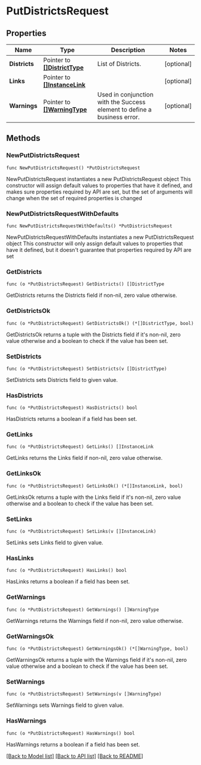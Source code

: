 # PutDistrictsRequest

## Properties

Name | Type | Description | Notes
------------ | ------------- | ------------- | -------------
**Districts** | Pointer to [**[]DistrictType**](DistrictType.md) | List of Districts. | [optional] 
**Links** | Pointer to [**[]InstanceLink**](InstanceLink.md) |  | [optional] 
**Warnings** | Pointer to [**[]WarningType**](WarningType.md) | Used in conjunction with the Success element to define a business error. | [optional] 

## Methods

### NewPutDistrictsRequest

`func NewPutDistrictsRequest() *PutDistrictsRequest`

NewPutDistrictsRequest instantiates a new PutDistrictsRequest object
This constructor will assign default values to properties that have it defined,
and makes sure properties required by API are set, but the set of arguments
will change when the set of required properties is changed

### NewPutDistrictsRequestWithDefaults

`func NewPutDistrictsRequestWithDefaults() *PutDistrictsRequest`

NewPutDistrictsRequestWithDefaults instantiates a new PutDistrictsRequest object
This constructor will only assign default values to properties that have it defined,
but it doesn't guarantee that properties required by API are set

### GetDistricts

`func (o *PutDistrictsRequest) GetDistricts() []DistrictType`

GetDistricts returns the Districts field if non-nil, zero value otherwise.

### GetDistrictsOk

`func (o *PutDistrictsRequest) GetDistrictsOk() (*[]DistrictType, bool)`

GetDistrictsOk returns a tuple with the Districts field if it's non-nil, zero value otherwise
and a boolean to check if the value has been set.

### SetDistricts

`func (o *PutDistrictsRequest) SetDistricts(v []DistrictType)`

SetDistricts sets Districts field to given value.

### HasDistricts

`func (o *PutDistrictsRequest) HasDistricts() bool`

HasDistricts returns a boolean if a field has been set.

### GetLinks

`func (o *PutDistrictsRequest) GetLinks() []InstanceLink`

GetLinks returns the Links field if non-nil, zero value otherwise.

### GetLinksOk

`func (o *PutDistrictsRequest) GetLinksOk() (*[]InstanceLink, bool)`

GetLinksOk returns a tuple with the Links field if it's non-nil, zero value otherwise
and a boolean to check if the value has been set.

### SetLinks

`func (o *PutDistrictsRequest) SetLinks(v []InstanceLink)`

SetLinks sets Links field to given value.

### HasLinks

`func (o *PutDistrictsRequest) HasLinks() bool`

HasLinks returns a boolean if a field has been set.

### GetWarnings

`func (o *PutDistrictsRequest) GetWarnings() []WarningType`

GetWarnings returns the Warnings field if non-nil, zero value otherwise.

### GetWarningsOk

`func (o *PutDistrictsRequest) GetWarningsOk() (*[]WarningType, bool)`

GetWarningsOk returns a tuple with the Warnings field if it's non-nil, zero value otherwise
and a boolean to check if the value has been set.

### SetWarnings

`func (o *PutDistrictsRequest) SetWarnings(v []WarningType)`

SetWarnings sets Warnings field to given value.

### HasWarnings

`func (o *PutDistrictsRequest) HasWarnings() bool`

HasWarnings returns a boolean if a field has been set.


[[Back to Model list]](../README.md#documentation-for-models) [[Back to API list]](../README.md#documentation-for-api-endpoints) [[Back to README]](../README.md)


